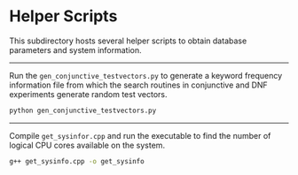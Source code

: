 # Helper Scripts

This subdirectory hosts several helper scripts to obtain database parameters and system information.

---

Run the `gen_conjunctive_testvectors.py` to generate a keyword frequency information file from which the search routines in conjunctive and DNF experiments generate random test vectors.

```bash
python gen_conjunctive_testvectors.py
```

---

Compile `get_sysinfor.cpp` and run the executable to find the number of logical CPU cores available on the system.

```bash
g++ get_sysinfo.cpp -o get_sysinfo
```